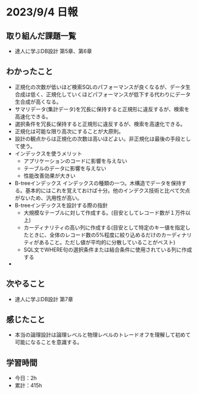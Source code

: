 # 2023/9/4 日報
## 取り組んだ課題一覧
- 達人に学ぶDB設計 第5章、第6章

## わかったこと
- 正規化の次数が低いほど検索SQLのパフォーマンスが良くなるが、データ生合成は低く、正規化していくほどパフォーマンスが低下する代わりにデータ生合成が高くなる。
- サマリデータ(集計データ)を冗長に保持すると正規形に違反するが、検索を高速化できる。
- 選択条件を冗長に保持すると正規形に違反するが、検索を高速化できる。
- 正規化は可能な限り高次にすることが大原則。
- 設計の観点からは正規化の次数は高いほどよい。非正規化は最後の手段として使う。
- インデックスを使うメリット
  - アプリケーションのコードに影響を与えない
  - テーブルのデータに影響を与えない
  - 性能改善効果が大きい
- B-treeインデックス
  インデックスの種類の一つ。木構造でデータを保持する。基本的にはこれを覚えておけば十分。他のインデクス技術と比べて欠点がないため、汎用性が高い。
- B-treeインデックスを設計する際の指針
  - 大規模なテーブルに対して作成する。(目安としてレコード数が１万件以上)
  - カーディナリティの高い列に作成する(目安として特定のキー値を指定したときに、全体のレコード数の5%程度に絞り込めるだけのカーディナリティがあること。ただし値が平均的に分散していることがベスト)
  - SQL文でWHERE句の選択条件または結合条件に使用されている列に作成する
- 
## 次やること
- 達人に学ぶDB設計 第7章

## 感じたこと
- 本当の論理設計は論理レベルと物理レベルのトレードオフを理解して初めて可能になることを意識する。
  
## 学習時間
- 今日：2h
- 累計：415h
